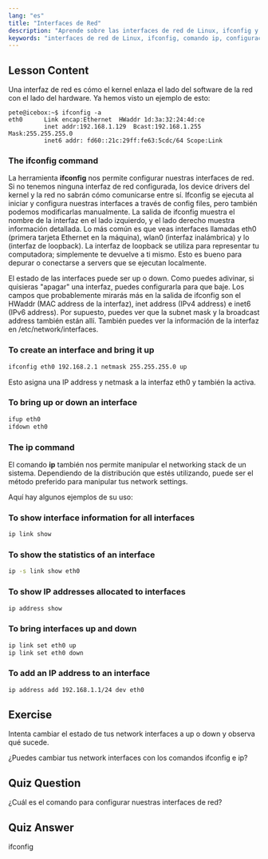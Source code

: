 ```yaml
---
lang: "es"
title: "Interfaces de Red"
description: "Aprende sobre las interfaces de red de Linux, ifconfig y los comandos ip. Comprende cómo configurar y gestionar los ajustes de red. ¡Comienza tu viaje en las redes de Linux!"
keywords: "interfaces de red de Linux, ifconfig, comando ip, configuración de red, redes de Linux, principiante, tutorial, guía"
---
```


## Lesson Content

Una interfaz de red es cómo el kernel enlaza el lado del software de la red con el lado del hardware. Ya hemos visto un ejemplo de esto:

```plaintext
pete@icebox:~$ ifconfig -a
eth0      Link encap:Ethernet  HWaddr 1d:3a:32:24:4d:ce
          inet addr:192.168.1.129  Bcast:192.168.1.255  Mask:255.255.255.0
          inet6 addr: fd60::21c:29ff:fe63:5cdc/64 Scope:Link
```

### The ifconfig command

La herramienta **ifconfig** nos permite configurar nuestras interfaces de red. Si no tenemos ninguna interfaz de red configurada, los device drivers del kernel y la red no sabrán cómo comunicarse entre sí. Ifconfig se ejecuta al iniciar y configura nuestras interfaces a través de config files, pero también podemos modificarlas manualmente. La salida de ifconfig muestra el nombre de la interfaz en el lado izquierdo, y el lado derecho muestra información detallada. Lo más común es que veas interfaces llamadas eth0 (primera tarjeta Ethernet en la máquina), wlan0 (interfaz inalámbrica) y lo (interfaz de loopback). La interfaz de loopback se utiliza para representar tu computadora; simplemente te devuelve a ti mismo. Esto es bueno para depurar o conectarse a servers que se ejecutan localmente.

El estado de las interfaces puede ser up o down. Como puedes adivinar, si quisieras "apagar" una interfaz, puedes configurarla para que baje. Los campos que probablemente mirarás más en la salida de ifconfig son el HWaddr (MAC address de la interfaz), inet address (IPv4 address) e inet6 (IPv6 address). Por supuesto, puedes ver que la subnet mask y la broadcast address también están allí. También puedes ver la información de la interfaz en /etc/network/interfaces.

### To create an interface and bring it up

```bash
ifconfig eth0 192.168.2.1 netmask 255.255.255.0 up
```

Esto asigna una IP address y netmask a la interfaz eth0 y también la activa.

### To bring up or down an interface

```bash
ifup eth0
ifdown eth0
```

### The ip command

El comando **ip** también nos permite manipular el networking stack de un sistema. Dependiendo de la distribución que estés utilizando, puede ser el método preferido para manipular tus network settings.

Aquí hay algunos ejemplos de su uso:

### To show interface information for all interfaces

```bash
ip link show
```

### To show the statistics of an interface

```bash
ip -s link show eth0
```

### To show IP addresses allocated to interfaces

```bash
ip address show
```

### To bring interfaces up and down

```bash
ip link set eth0 up
ip link set eth0 down
```

### To add an IP address to an interface

```bash
ip address add 192.168.1.1/24 dev eth0
```

## Exercise

Intenta cambiar el estado de tus network interfaces a up o down y observa qué sucede.

¿Puedes cambiar tus network interfaces con los comandos ifconfig e ip?

## Quiz Question

¿Cuál es el comando para configurar nuestras interfaces de red?

## Quiz Answer

ifconfig
